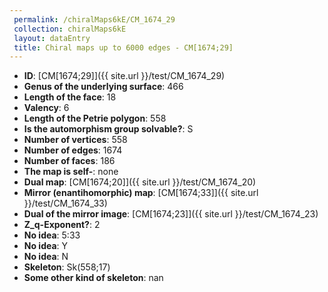 ```yaml
--- 
 permalink: /chiralMaps6kE/CM_1674_29 
 collection: chiralMaps6kE
 layout: dataEntry
 title: Chiral maps up to 6000 edges - CM[1674;29]
---
```


- **ID**: [CM[1674;29]]({{ site.url }}/test/CM_1674_29)
- **Genus of the underlying surface**: 466
- **Length of the face**: 18
- **Valency**: 6
- **Length of the Petrie polygon**: 558
- **Is the automorphism group solvable?**: S
- **Number of vertices**: 558
- **Number of edges**: 1674
- **Number of faces**: 186
- **The map is self-**: none
- **Dual map**: [CM[1674;20]]({{ site.url }}/test/CM_1674_20)
- **Mirror (enantihomorphic) map**: [CM[1674;33]]({{ site.url }}/test/CM_1674_33)
- **Dual of the mirror image**: [CM[1674;23]]({{ site.url }}/test/CM_1674_23)
- **Z_q-Exponent?**: 2
- **No idea**:  5:33
- **No idea**: Y
- **No idea**: N
- **Skeleton**: Sk(558;17)
- **Some other kind of skeleton**: nan

